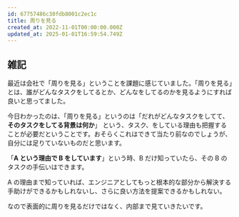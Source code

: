 ```yaml
---
id: 67757486c30fdb8001c2ec1c
title: 周りを見る
created_at: 2022-11-01T00:00:00.000Z
updated_at: 2025-01-01T16:59:54.749Z
---
```


<h2>雑記</h2>
<p>最近は会社で「周りを見る」ということを課題に感じていました。「周りを見る」とは、誰がどんなタスクをしてるとか、どんなをしてるのかを見るようにすれば良いと思ってました。</p>
<p>今日わかったのは、「周りを見る」というのは「だれがどんなタスクをしてて、<strong>そのタスクをしてる背景は何か</strong>」 という、タスク、をしている理由も把握することが必要だということです。おそらくこれはできて当たり前なのでしょうが、自分には足りていないものだと思います。</p>
<p>「<strong>A という理由で B をしています</strong>」という時、B だけ知っていたら、その B のタスクの手伝いはできます。</p>
<p>A の理由まで知っていれば、エンジニアとしてもっと根本的な部分から解決する手助けができるかもしれないし、さらに良い方法を提案できるかもしれない。</p>
<p>なので表面的に周りを見るだけではなく、内部まで見ていきたいです。</p>
